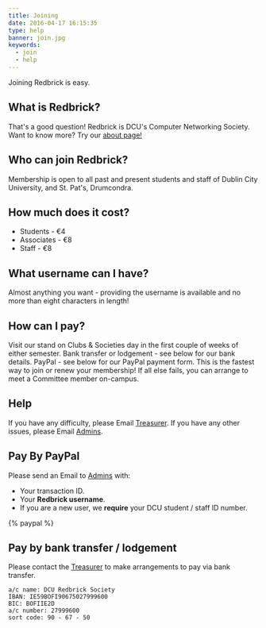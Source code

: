 ```yaml
---
title: Joining
date: 2016-04-17 16:15:35
type: help
banner: join.jpg
keywords:
  - join
  - help
---
```


Joining Redbrick is easy.

## What is Redbrick?

That's a good question! Redbrick is DCU's Computer Networking Society. Want to know more? Try our [about page!](/about)

## Who can join Redbrick?

Membership is open to all past and present students and staff of Dublin City University, and St. Pat's, Drumcondra.

## How much does it cost?

- Students - €4
- Associates - €8
- Staff - €8

## What username can I have?

Almost anything you want - providing the username is available and no more than eight characters in length!

## How can I pay?

Visit our stand on Clubs & Societies day in the first couple of weeks of either semester.
Bank transfer or lodgement - see below for our bank details.
PayPal - see below for our PayPal payment form. This is the fastest way to join or renew your membership!
If all else fails, you can arrange to meet a Committee member on-campus.

## Help

If you have any difficulty, please Email [Treasurer](mailto:treasurer@redbrick.dcu.ie).
If you have any other issues, please Email [Admins](mailto:admins@redbrick.dcu.ie).

## Pay By PayPal

Please send an Email to [Admins](mailto:admins@redbrick.dcu.ie) with:
  - Your transaction ID.
  - Your __Redbrick username__.
  - If you are a new user, we __require__ your DCU student / staff ID number.

{% paypal %}

## Pay by bank transfer / lodgement
Please contact the [Treasurer](mailto:treasurer@redbrick.dcu.ie) to make arrangements to pay via bank transfer.

```
a/c name: DCU Redbrick Society
IBAN: IE59BOFI90675027999600
BIC: BOFIIE2D
a/c number: 27999600
sort code: 90 - 67 - 50
```
